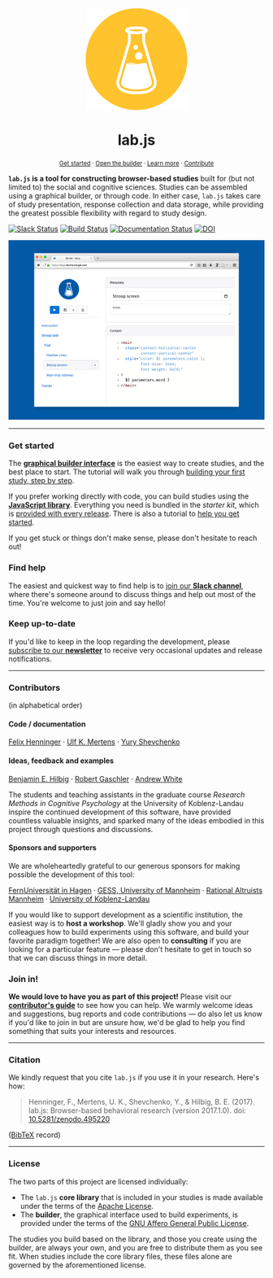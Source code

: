 <div align="center">
  <img src="docs/media/logo/yellow/dot_200.png">
  <h1>lab.js</h1>
</div>

<p align="center">
  <small>
    <a href="https://labjs.readthedocs.io/en/latest/learn/builder">Get started</a> ·
    <a href="https://labjs.felixhenninger.com/">Open the builder</a> ·
    <a href="https://labjs.readthedocs.io/en/latest/">Learn more</a> ·
    <a href="https://labjs.readthedocs.io/en/latest/meta/contribute.html">Contribute</a>
  </small>
</p>

**`lab.js` is a tool for constructing browser-based studies** built for (but
not limited to) the social and cognitive sciences. Studies can be assembled
using a graphical builder, or through code. In either case, `lab.js` takes care
of study presentation, response collection and data storage, while providing
the greatest possible flexibility with regard to study design.

[![Slack Status](https://img.shields.io/badge/slack-online-brightgreen.svg)](https://slackin-nmbrcrnchrs.herokuapp.com/)
[![Build Status](https://travis-ci.org/FelixHenninger/lab.js.svg?branch=master)](https://travis-ci.org/FelixHenninger/lab.js)
[![Documentation Status](https://readthedocs.org/projects/labjs/badge/?version=latest)](http://labjs.readthedocs.io/en/latest/?badge=latest)
[![DOI](https://zenodo.org/badge/47625723.svg)](https://zenodo.org/badge/latestdoi/47625723)

<div align="center">
  <img src="docs/media/promo/builder_teaser.png">
</div>

----

### Get started

The [**graphical builder interface**](https://labjs.felixhenninger.com) is the
easiest way to create studies, and the best place to start. The tutorial
will walk you through [building your first study, step by
step](https://labjs.readthedocs.io/en/latest/learn/builder/).

If you prefer working directly with code, you can build studies using the
[**JavaScript library**](https://labjs.readthedocs.io/en/latest/reference/).
Everything you need is bundled in the *starter kit*, which is [provided with
every release](https://github.com/FelixHenninger/lab.js/releases/latest).
There is also a tutorial to [help you get started](https://labjs.readthedocs.io/en/latest/learn/code/).

If you get stuck or things don't make sense, please don't hesitate to reach out!

### Find help

The easiest and quickest way to find help is to [join our **Slack
channel**](https://slackin-nmbrcrnchrs.herokuapp.com/), where there's someone
around to discuss things and help out most of the time. You're welcome to just
join and say hello!

### Keep up-to-date

If you'd like to keep in the loop regarding the development, please [subscribe
to our **newsletter**](http://eepurl.com/co0K9r) to receive very occasional
updates and release notifications.

----

### Contributors

(in alphabetical order)

#### Code / documentation

[Felix Henninger](http://felixhenninger.com) ·
[Ulf K. Mertens](http://www.psychologie.uni-heidelberg.de/ae/meth/team/mertens/) ·
[Yury Shevchenko](http://yuryshevchenko.com/)

#### Ideas, feedback and examples

[Benjamin E. Hilbig](https://cognition.uni-landau.de/hilbig) ·
[Robert Gaschler](https://www.fernuni-hagen.de/psychologie/psychologisches_institut/about_institute/departments/app_lme/staff/rgaschler/) ·
[Andrew White](https://github.com/shiroandy)

The students and teaching assistants in the graduate course *Research Methods
in Cognitive Psychology* at the University of Koblenz-Landau inspire the
continued development of this software, have provided countless valuable
insights, and sparked many of the ideas embodied in this project through
questions and discussions.

#### Sponsors and supporters

We are wholeheartedly grateful to our generous sponsors for making possible the
development of this tool:

[FernUniversität in Hagen](https://www.fernuni-hagen.de/psychologie/psychologisches_institut/about_institute/departments/app_lme/) ·
[GESS, University of Mannheim](http://gess.uni-mannheim.de/) ·
[Rational Altruists Mannheim](http://www.ram-ev.de/) ·
[University of Koblenz-Landau](https://www.cognition.uni-landau.de/)

If you would like to support development as a scientific institution, the
easiest way is to **host a workshop**. We'll gladly show you and your
colleagues how to build experiments using this software, and build your
favorite paradigm together! We are also open to **consulting** if you are
looking for a particular feature — please don't hesitate to get in touch so
that we can discuss things in more detail.

### Join in!

**We would love to have you as part of this project!** Please visit our
[**contributor's guide**](contributing.md) to see how you can help. We warmly
welcome ideas and suggestions, bug reports and code contributions — do also let
us know if you'd like to join in but are unsure how, we'd be glad to help you
find something that suits your interests and resources.

----

### Citation

We kindly request that you cite ``lab.js`` if you use it in your research. Here's how:

> Henninger, F., Mertens, U. K., Shevchenko, Y., & Hilbig, B. E. (2017). lab.js: Browser-based behavioral research (version 2017.1.0). doi: [10.5281/zenodo.495220](https://doi.org/10.5281/zenodo.495220)

(<a href="https://zenodo.org/record/495220/export/hx">BibTeX</a> record)

----

### License

The two parts of this project are licensed individually:

* The `lab.js` **core library** that is included in your studies is made
  available under the terms of the [Apache License](/library/license).
* The **builder**, the graphical interface used to build experiments,
  is provided under the terms of the [GNU Affero General Public
  License](/builder/license).

The studies you build based on the library, and those you create using the
builder, are always your own, and you are free to distribute them as you see
fit. When studies include the core library files, these files alone are governed
by the aforementioned license.
